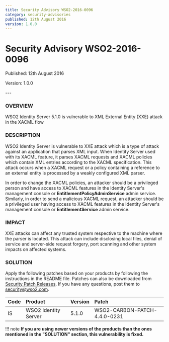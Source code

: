 ```yaml
---
title: Security Advisory WSO2-2016-0096
category: security-advisories
published: 12th August 2016
version: 1.0.0
---
```


# Security Advisory WSO2-2016-0096

<p class="doc-version">Published: 12th August 2016</p>
<p class="doc-version">Version: 1.0.0</p>
---

### OVERVIEW
WSO2 Identity Server 5.1.0 is vulnerable to XML External Entity (XXE) attack in the XACML flow


### DESCRIPTION
WSO2 Identity Server is vulnerable to XXE attack which is a type of attack against an application that parses XML input. When Identity Server used with its XACML feature, it parses XACML requests and XACML policies which contain XML entries according to the XACML specification. This attack occurs when a XACML request or a policy containing a reference to an external entity is processed by a weakly configured XML parser.

In order to change the XACML policies, an attacker should be a privileged person and have access to XACML features in the Identity Server's management console or **EntitlementPolicyAdminService** admin service. Similarly, in order to send a malicious XACML request, an attacker should be a privileged user having access to XACML features in the Identity Server's management console or **EntitlementService** admin service.


### IMPACT
XXE attacks can affect any trusted system respective to the machine where the parser is located. This attack can include disclosing local files, denial of service and server-side request forgery, port scanning and other system impacts on affected systems.


### SOLUTION
Apply the following patches based on your products by following the instructions in the README file. Patches can also be downloaded from [Security Patch Releases](http://wso2.com/security-patch-releases/). If you have any questions, post them to <security@wso2.com>.


| Code | Product | Version | Patch | 
| :--- | :------ | :------ | :---- |
| IS | WSO2 Identity Server | 5.1.0 | WSO2-CARBON-PATCH-4.4.0-0231 |


!!! note
    **If you are using newer versions of the products than the ones mentioned in the "SOLUTION" section, this vulnerability is fixed.**
